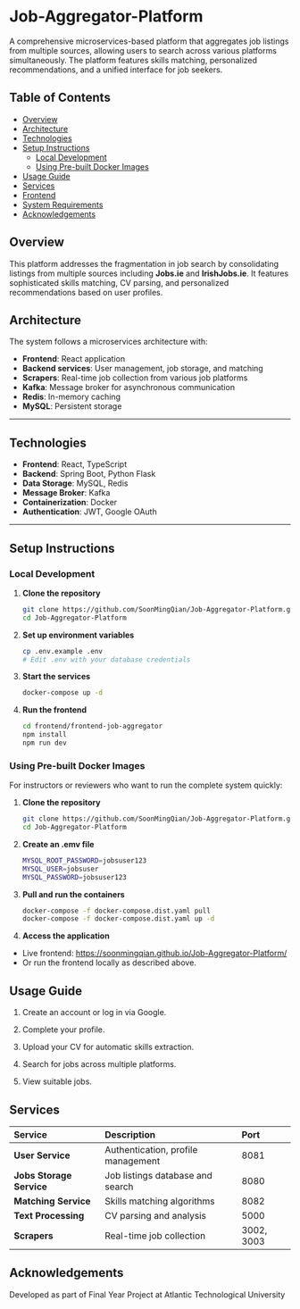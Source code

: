 # Job-Aggregator-Platform
A comprehensive microservices-based platform that aggregates job listings from multiple sources, allowing users to search across various platforms simultaneously. The platform features skills matching, personalized recommendations, and a unified interface for job seekers.

## Table of Contents
- [Overview](#-overview)
- [Architecture](#-architecture)
- [Technologies](#-technologies)
- [Setup Instructions](#-setup-instructions)
  - [Local Development](#local-development)
  - [Using Pre-built Docker Images](#using-pre-built-docker-images)
- [Usage Guide](#-usage-guide)
- [Services](#-services)
- [Frontend](#-frontend)
- [System Requirements](#system-requirements)
- [Acknowledgements](#acknowledgements)

## Overview

This platform addresses the fragmentation in job search by consolidating listings from multiple sources including **Jobs.ie** and **IrishJobs.ie**. It features sophisticated skills matching, CV parsing, and personalized recommendations based on user profiles.

## Architecture

The system follows a microservices architecture with:

- **Frontend**: React application
- **Backend services**: User management, job storage, and matching
- **Scrapers**: Real-time job collection from various job platforms
- **Kafka**: Message broker for asynchronous communication
- **Redis**: In-memory caching
- **MySQL**: Persistent storage

---

## Technologies

- **Frontend**: React, TypeScript
- **Backend**: Spring Boot, Python Flask
- **Data Storage**: MySQL, Redis
- **Message Broker**: Kafka
- **Containerization**: Docker
- **Authentication**: JWT, Google OAuth

---

## Setup Instructions

### Local Development

1. **Clone the repository**
    ```bash
    git clone https://github.com/SoonMingQian/Job-Aggregator-Platform.git
    cd Job-Aggregator-Platform

2. **Set up environment variables**
    ```bash
    cp .env.example .env
    # Edit .env with your database credentials

3. **Start the services**
    ```bash
    docker-compose up -d

4. **Run the frontend**
    ```bash
    cd frontend/frontend-job-aggregator
    npm install
    npm run dev

### Using Pre-built Docker Images
For instructors or reviewers who want to run the complete system quickly:

1. **Clone the repository**
    ```bash
    git clone https://github.com/SoonMingQian/Job-Aggregator-Platform.git
    cd Job-Aggregator-Platform

2. **Create an .emv file**
    ```bash
    MYSQL_ROOT_PASSWORD=jobsuser123
    MYSQL_USER=jobsuser
    MYSQL_PASSWORD=jobsuser123

3. **Pull and run the containers**
    ```bash
    docker-compose -f docker-compose.dist.yaml pull
    docker-compose -f docker-compose.dist.yaml up -d

4. **Access the application**
- Live frontend: https://soonmingqian.github.io/Job-Aggregator-Platform/
- Or run the frontend locally as described above.

## Usage Guide
1. Create an account or log in via Google.

2. Complete your profile.

3. Upload your CV for automatic skills extraction.

4. Search for jobs across multiple platforms.

5. View suitable jobs.

## Services
| Service              | Description                             | Port       |
|:---------------------|:----------------------------------------|:------------|
| **User Service**       | Authentication, profile management       | 8081       |
| **Jobs Storage Service** | Job listings database and search        | 8080       |
| **Matching Service**    | Skills matching algorithms               | 8082       |
| **Text Processing**     | CV parsing and analysis                  | 5000       |
| **Scrapers**            | Real-time job collection                 | 3002, 3003 |


## Acknowledgements
Developed as part of Final Year Project at Atlantic Technological University